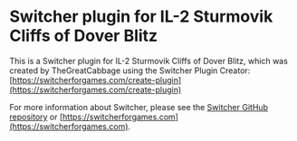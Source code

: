 # Switcher plugin for IL-2 Sturmovik Cliffs of Dover Blitz

This is a Switcher plugin for IL-2 Sturmovik Cliffs of Dover Blitz, which was created by TheGreatCabbage using the Switcher Plugin Creator: [https://switcherforgames.com/create-plugin](https://switcherforgames.com/create-plugin)

For more information about Switcher, please see the [Switcher GitHub repository](https://github.com/SwitcherForGames/switcher) or [https://switcherforgames.com](https://switcherforgames.com).